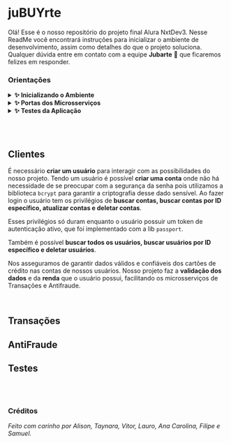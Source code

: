 # juBUYrte
Olá! Esse é o nosso repositório do projeto final Alura NxtDev3. Nesse ReadMe você encontrará instruções para inicializar o ambiente de desenvolvimento, assim como detalhes do que o projeto soluciona. Qualquer dúvida entre em contato com a equipe **Jubarte** 🐳 que ficaremos felizes em responder.


### Orientações
<details>
  <summary><strong>✨ Inicializando o Ambiente </strong></summary><br />

Para inicializar o container, escreva o seguinte comando em seu terminal: `docker-compose up`. Entre na pasta que você deseja desenvolver e instale as depêndencias com `npm install`. Para que o projeto inicie basta utilizar o comando `npm start` e para que o ambiente seja atualizado a cada mudança no código, basta utilizar `npm run dev`.
</details>
<details>
<summary><strong>✨ Portas dos Microsserviços </strong></summary><br />

Cada microsserviço tem sua própria porta:

| Microsserviço | Porta |
| ----------- | ----------- |
| Clientes   | 3001       |
| Transações   | 3002        |
| Anti-Fraude   | 3003        |

</details>
<details>
<summary><strong>✨ Testes da Aplicação </strong></summary><br />

Os testes desse projeto foram feitos utilizando o [JEST](https://jestjs.io/pt-BR/). Para rodar os testes basta utilizar o comando `npm test`.

</details>

<br><br>

## Clientes
É necessário **criar um usuário** para interagir com as possibilidades do nosso projeto. Tendo um usuário é possível **criar uma conta** onde não há necessidade de se preocupar com a segurança da senha pois utilizamos a biblioteca `bcrypt` para garantir a criptografia desse dado sensível. Ao fazer login o usuário tem os privilégios de **buscar contas, buscar contas por ID específico, atualizar contas e deletar contas**. 

Esses privilégios só duram enquanto o usuário possuir um token de autenticação ativo, que foi implementado com a lib `passport`.

Também é possível **buscar todos os usuários, buscar usuários por ID específico e deletar usuários**.

Nos asseguramos de garantir dados válidos e confiáveis dos cartões de crédito nas contas de nossos usuários. Nosso projeto faz a **validação dos dados** e da **renda** que o usuário possui, facilitando os microsserviços de Transações e Antifraude.

<br>

## Transações

## AntiFraude

## Testes

<br><br>
### Créditos
<em>Feito com carinho por Alison, Taynara, Vitor, Lauro, Ana Carolina, Filipe e Samuel.</em>
